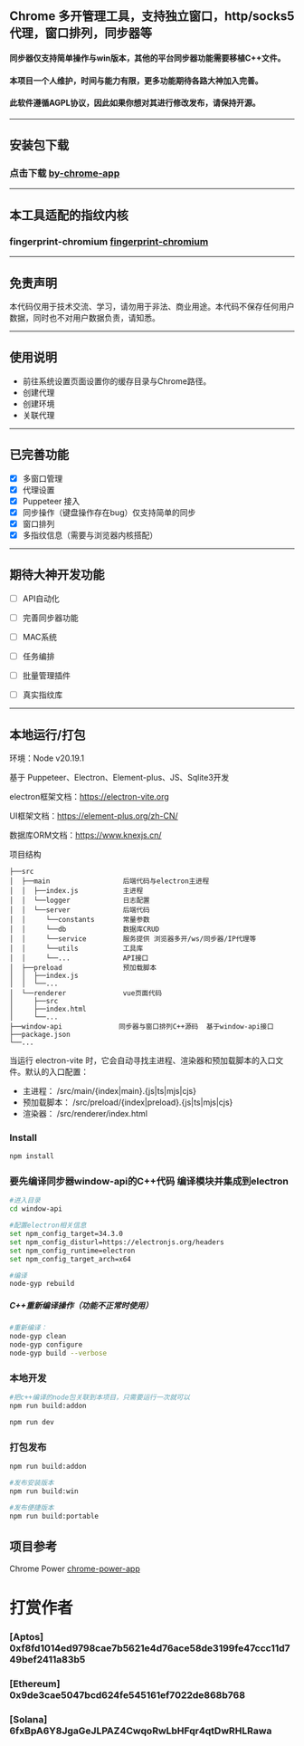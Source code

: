 ## Chrome 多开管理工具，支持独立窗口，http/socks5 代理，窗口排列，同步器等
#### 同步器仅支持简单操作与win版本，其他的平台同步器功能需要移植C++文件。
#### 本项目一个人维护，时间与能力有限，更多功能期待各路大神加入完善。
#### 此软件遵循AGPL协议，因此如果你想对其进行修改发布，请保持开源。

---
## 安装包下载
### 点击下载 [by-chrome-app](https://github.com/bysstudio/by-chrome-app/releases/tag/main)

---

## 本工具适配的指纹内核
### fingerprint-chromium [fingerprint-chromium](https://github.com/adryfish/fingerprint-chromium/blob/main/README-ZH.md)

---

## 免责声明

本代码仅用于技术交流、学习，请勿用于非法、商业用途。本代码不保存任何用户数据，同时也不对用户数据负责，请知悉。

---

## 使用说明
- 前往系统设置页面设置你的缓存目录与Chrome路径。
- 创建代理
- 创建环境
- 关联代理

---

## 已完善功能
- [x] 多窗口管理
- [x] 代理设置
- [x] Puppeteer 接入
- [x] 同步操作（键盘操作存在bug）仅支持简单的同步
- [x] 窗口排列
- [x] 多指纹信息（需要与浏览器内核搭配）

---

## 期待大神开发功能
- [ ] API自动化
- [ ] 完善同步器功能
- [ ] MAC系统
- [ ] 任务编排
- [ ] 批量管理插件
- [ ] 真实指纹库


---

## 本地运行/打包
环境：Node v20.19.1

基于 Puppeteer、Electron、Element-plus、JS、Sqlite3开发

electron框架文档：https://electron-vite.org

UI框架文档：https://element-plus.org/zh-CN/

数据库ORM文档：https://www.knexjs.cn/

项目结构
```text
├──src
│  ├──main                  后端代码与electron主进程
│  │  ├──index.js           主进程
│  │  └──logger             日志配置
│  │  └──server             后端代码
│  │     └──constants       常量参数
│  │     └──db              数据库CRUD
│  │     └──service         服务提供 浏览器多开/ws/同步器/IP代理等
│  │     └──utils           工具库
│  │     └──...             API接口
│  ├──preload               预加载脚本
│  │  ├──index.js
│  │  └──...
│  └──renderer              vue页面代码
│     ├──src
│     ├──index.html
│     └──...
├──window-api              同步器与窗口排列C++源码  基于window-api接口
├──package.json
└──...
```
当运行 electron-vite 时，它会自动寻找主进程、渲染器和预加载脚本的入口文件。默认的入口配置：
- 主进程： <root>/src/main/{index|main}.{js|ts|mjs|cjs}
- 预加载脚本： <root>/src/preload/{index|preload}.{js|ts|mjs|cjs}
- 渲染器： <root>/src/renderer/index.html

### Install

```bash
npm install
```

### 要先编译同步器window-api的C++代码 编译模块并集成到electron
```bash
#进入目录
cd window-api

#配置electron相关信息
set npm_config_target=34.3.0
set npm_config_disturl=https://electronjs.org/headers
set npm_config_runtime=electron
set npm_config_target_arch=x64

#编译
node-gyp rebuild
```
#####  C++重新编译操作（功能不正常时使用）
```bash
#重新编译：
node-gyp clean
node-gyp configure
node-gyp build --verbose
```


### 本地开发
```bash
#把c++编译的node包关联到本项目，只需要运行一次就可以
npm run build:addon

npm run dev
```

### 打包发布
```bash
npm run build:addon

#发布安装版本
npm run build:win

#发布便捷版本
npm run build:portable

```

## 项目参考
Chrome Power [chrome-power-app](https://github.com/zmzimpl/chrome-power-app)


# 打赏作者
###  [Aptos] 0xf8fd1014ed9798cae7b5621e4d76ace58de3199fe47ccc11d749bef2411a83b5

###  [Ethereum] 0x9de3cae5047bcd624fe545161ef7022de868b768

###  [Solana] 6fxBpA6Y8JgaGeJLPAZ4CwqoRwLbHFqr4qtDwRHLRawa
